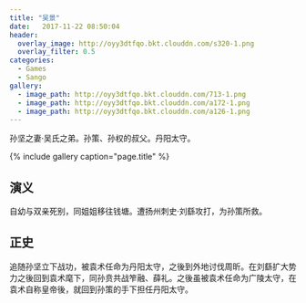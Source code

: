 ```yaml
---
title: "吴景"
date:   2017-11-22 08:50:04
header:
  overlay_image: http://oyy3dtfqo.bkt.clouddn.com/s320-1.png
  overlay_filter: 0.5
categories:
  - Games
  - Sango
gallery:
  - image_path: http://oyy3dtfqo.bkt.clouddn.com/713-1.png
  - image_path: http://oyy3dtfqo.bkt.clouddn.com/a172-1.png
  - image_path: http://oyy3dtfqo.bkt.clouddn.com/a126-1.png
---
```


孙坚之妻·吴氏之弟。孙策、孙权的叔父。丹阳太守。

{% include gallery caption="page.title" %}

## 演义

自幼与双亲死别，同姐姐移往钱塘。遭扬州刺史·刘繇攻打，为孙策所救。

## 正史

追随孙坚立下战功，被袁术任命为丹阳太守，之後到外地讨伐周昕。在刘繇扩大势力之後回到袁术麾下，同孙贲共战笮融、薛礼。之後虽被袁术任命为广陵太守，在袁术自称皇帝後，就回到孙策的手下担任丹阳太守。